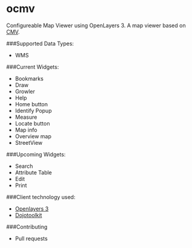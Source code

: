 # ocmv
Configureable Map Viewer using OpenLayers 3. A map viewer based on [CMV](https://github.com/cmv/cmv-app).

###Supported Data Types:
* WMS
 
###Current Widgets:
* Bookmarks
* Draw
* Growler
* Help
* Home button
* Identify Popup
* Measure
* Locate button
* Map info
* Overview map
* StreetView

###Upcoming Widgets:
* Search
* Attribute Table
* Edit
* Print

###Client technology used:
* [Openlayers 3](http://openlayers.org/)
* [Dojotoolkit](http://dojotoolkit.org/)

###Contributing
* Pull requests

